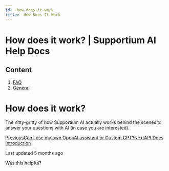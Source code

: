 ```yaml
---
id: -how-does-it-work
title:  How Does It Work
---
```



# How does it work? | Supportium AI Help Docs

## Content

  1. [FAQ](/faq)
  2. [General](/faq/general)

# How does it work?

The nitty-gritty of how Supportium AI actually works behind the scenes to answer your questions with AI (in case you are interested).

[PreviousCan I use my own OpenAI assistant or Custom GPT?](/faq/general/can-i-use-my-own-openai-assistant-or-custom-gpt)[NextAPI Docs Introduction](/api-documentation/api-docs-introduction)

Last updated 5 months ago

Was this helpful?
